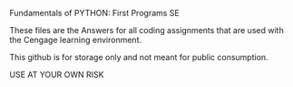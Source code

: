 Fundamentals of PYTHON: First Programs SE

These files are the Answers for all coding assignments that are used with the Cengage learning environment.

This github is for storage only and not meant for public consumption.

USE AT YOUR OWN RISK
